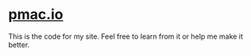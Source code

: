 # [pmac.io](http://pmac.io)

This is the code for my site. Feel free to learn from it or help me make it better.
